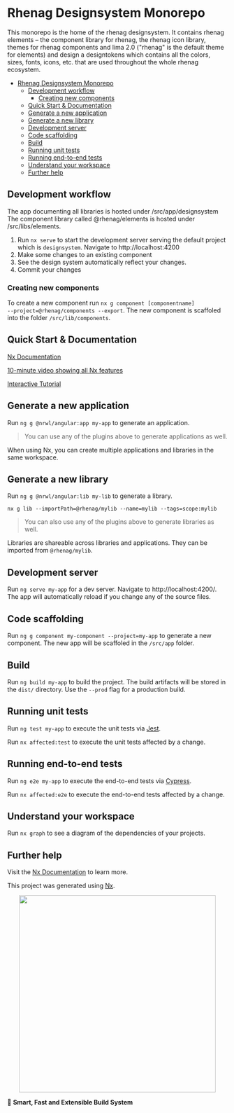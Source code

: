 # Rhenag Designsystem Monorepo

This monorepo is the home of the rhenag designsystem.
It contains rhenag elements – the component library for rhenag, the rhenag icon library, themes for rhenag components and lima 2.0 ("rhenag" is the default theme for elements) and design a designtokens which contains all the colors, sizes, fonts, icons, etc. that are used throughout the whole rhenag ecosystem.

- [Rhenag Designsystem Monorepo](#rhenag-designsystem-monorepo)
	- [Development workflow](#development-workflow)
		- [Creating new components](#creating-new-components)
	- [Quick Start & Documentation](#quick-start--documentation)
	- [Generate a new application](#generate-a-new-application)
	- [Generate a new library](#generate-a-new-library)
	- [Development server](#development-server)
	- [Code scaffolding](#code-scaffolding)
	- [Build](#build)
	- [Running unit tests](#running-unit-tests)
	- [Running end-to-end tests](#running-end-to-end-tests)
	- [Understand your workspace](#understand-your-workspace)
	- [Further help](#further-help)

## Development workflow

The app documenting all libraries is hosted under /src/app/designsystem
The component library called @rhenag/elements is hosted under /src/libs/elements.

1. Run <code>nx serve</code> to start the development server serving the default project which is <code>designsystem</code>. Navigate to http://localhost:4200
2. Make some changes to an existing component
3. See the design system automatically reflect your changes.
4. Commit your changes

### Creating new components

To create a new component run <code>nx g component [componentname] --project=@rhenag/components --export</code>. The new component is scaffoled into the folder <code>/src/lib/components</code>.

## Quick Start & Documentation

[Nx Documentation](https://nx.dev/angular)

[10-minute video showing all Nx features](https://nx.dev/getting-started/intro)

[Interactive Tutorial](https://nx.dev/tutorial/01-create-application)

## Generate a new application

Run `ng g @nrwl/angular:app my-app` to generate an application.

> You can use any of the plugins above to generate applications as well.

When using Nx, you can create multiple applications and libraries in the same workspace.

## Generate a new library

Run `ng g @nrwl/angular:lib my-lib` to generate a library.

`nx g lib --importPath=@rhenag/mylib --name=mylib --tags=scope:mylib`

> You can also use any of the plugins above to generate libraries as well.

Libraries are shareable across libraries and applications. They can be imported from `@rhenag/mylib`.

## Development server

Run `ng serve my-app` for a dev server. Navigate to http://localhost:4200/. The app will automatically reload if you change any of the source files.

## Code scaffolding

Run `ng g component my-component --project=my-app` to generate a new component. The new app will be scaffoled in the <code>/src/app</code> folder.

## Build

Run `ng build my-app` to build the project. The build artifacts will be stored in the `dist/` directory. Use the `--prod` flag for a production build.

## Running unit tests

Run `ng test my-app` to execute the unit tests via [Jest](https://jestjs.io).

Run `nx affected:test` to execute the unit tests affected by a change.

## Running end-to-end tests

Run `ng e2e my-app` to execute the end-to-end tests via [Cypress](https://www.cypress.io).

Run `nx affected:e2e` to execute the end-to-end tests affected by a change.

## Understand your workspace

Run `nx graph` to see a diagram of the dependencies of your projects.

## Further help

Visit the [Nx Documentation](https://nx.dev/angular) to learn more.

This project was generated using [Nx](https://nx.dev).

<p style="text-align: center;"><img src="https://raw.githubusercontent.com/nrwl/nx/master/images/nx-logo.png" width="450"></p>

🔎 **Smart, Fast and Extensible Build System**
